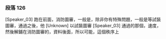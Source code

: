 ### 段落 126

[Speaker_03] 跑在前面，消防圖審，一般是，除非你有特殊問題，一般是等試裝圖審，通過之後，他
[Unknown] 以試裝圖審
[Speaker_03] 通過的那個，速度，然後解鋪在消防圖審的，資料後面，所以可能，這個秩序上